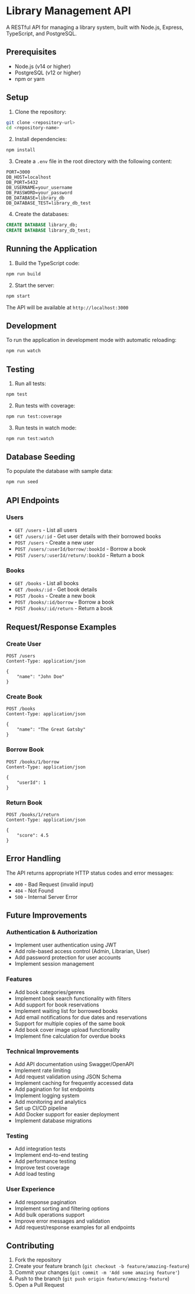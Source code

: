 # Library Management API

A RESTful API for managing a library system, built with Node.js, Express, TypeScript, and PostgreSQL.

## Prerequisites

- Node.js (v14 or higher)
- PostgreSQL (v12 or higher)
- npm or yarn

## Setup

1. Clone the repository:
```bash
git clone <repository-url>
cd <repository-name>
```

2. Install dependencies:
```bash
npm install
```

3. Create a `.env` file in the root directory with the following content:
```env
PORT=3000
DB_HOST=localhost
DB_PORT=5432
DB_USERNAME=your_username
DB_PASSWORD=your_password
DB_DATABASE=library_db
DB_DATABASE_TEST=library_db_test
```

4. Create the databases:
```sql
CREATE DATABASE library_db;
CREATE DATABASE library_db_test;
```

## Running the Application

1. Build the TypeScript code:
```bash
npm run build
```

2. Start the server:
```bash
npm start
```

The API will be available at `http://localhost:3000`

## Development

To run the application in development mode with automatic reloading:
```bash
npm run watch
```

## Testing

1. Run all tests:
```bash
npm test
```

2. Run tests with coverage:
```bash
npm run test:coverage
```

3. Run tests in watch mode:
```bash
npm run test:watch
```

## Database Seeding

To populate the database with sample data:
```bash
npm run seed
```

## API Endpoints

### Users
- `GET /users` - List all users
- `GET /users/:id` - Get user details with their borrowed books
- `POST /users` - Create a new user
- `POST /users/:userId/borrow/:bookId` - Borrow a book
- `POST /users/:userId/return/:bookId` - Return a book

### Books
- `GET /books` - List all books
- `GET /books/:id` - Get book details
- `POST /books` - Create a new book
- `POST /books/:id/borrow` - Borrow a book
- `POST /books/:id/return` - Return a book

## Request/Response Examples

### Create User
```http
POST /users
Content-Type: application/json

{
    "name": "John Doe"
}
```

### Create Book
```http
POST /books
Content-Type: application/json

{
    "name": "The Great Gatsby"
}
```

### Borrow Book
```http
POST /books/1/borrow
Content-Type: application/json

{
    "userId": 1
}
```

### Return Book
```http
POST /books/1/return
Content-Type: application/json

{
    "score": 4.5
}
```

## Error Handling

The API returns appropriate HTTP status codes and error messages:

- `400` - Bad Request (invalid input)
- `404` - Not Found
- `500` - Internal Server Error

## Future Improvements

### Authentication & Authorization
- Implement user authentication using JWT
- Add role-based access control (Admin, Librarian, User)
- Add password protection for user accounts
- Implement session management

### Features
- Add book categories/genres
- Implement book search functionality with filters
- Add support for book reservations
- Implement waiting list for borrowed books
- Add email notifications for due dates and reservations
- Support for multiple copies of the same book
- Add book cover image upload functionality
- Implement fine calculation for overdue books

### Technical Improvements
- Add API documentation using Swagger/OpenAPI
- Implement rate limiting
- Add request validation using JSON Schema
- Implement caching for frequently accessed data
- Add pagination for list endpoints
- Implement logging system
- Add monitoring and analytics
- Set up CI/CD pipeline
- Add Docker support for easier deployment
- Implement database migrations

### Testing
- Add integration tests
- Implement end-to-end testing
- Add performance testing
- Improve test coverage
- Add load testing

### User Experience
- Add response pagination
- Implement sorting and filtering options
- Add bulk operations support
- Improve error messages and validation
- Add request/response examples for all endpoints

## Contributing

1. Fork the repository
2. Create your feature branch (`git checkout -b feature/amazing-feature`)
3. Commit your changes (`git commit -m 'Add some amazing feature'`)
4. Push to the branch (`git push origin feature/amazing-feature`)
5. Open a Pull Request 